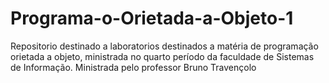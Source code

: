 # Programa-o-Orietada-a-Objeto-1

Repositorio destinado a laboratorios destinados a matéria de programação orietada a objeto, ministrada no quarto período da faculdade de Sistemas de Informação. Ministrada pelo professor Bruno Travençolo
